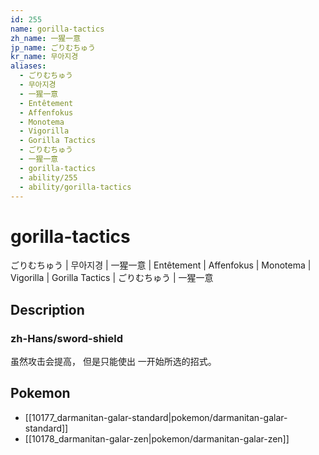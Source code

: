 ```yaml
---
id: 255
name: gorilla-tactics
zh_name: 一猩一意
jp_name: ごりむちゅう
kr_name: 무아지경
aliases:
  - ごりむちゅう
  - 무아지경
  - 一猩一意
  - Entêtement
  - Affenfokus
  - Monotema
  - Vigorilla
  - Gorilla Tactics
  - ごりむちゅう
  - 一猩一意
  - gorilla-tactics
  - ability/255
  - ability/gorilla-tactics
---
```

# gorilla-tactics

ごりむちゅう | 무아지경 | 一猩一意 | Entêtement | Affenfokus | Monotema | Vigorilla | Gorilla Tactics | ごりむちゅう | 一猩一意

## Description

### zh-Hans/sword-shield

虽然攻击会提高，
但是只能使出
一开始所选的招式。

## Pokemon

- [[10177_darmanitan-galar-standard|pokemon/darmanitan-galar-standard]]
- [[10178_darmanitan-galar-zen|pokemon/darmanitan-galar-zen]]

